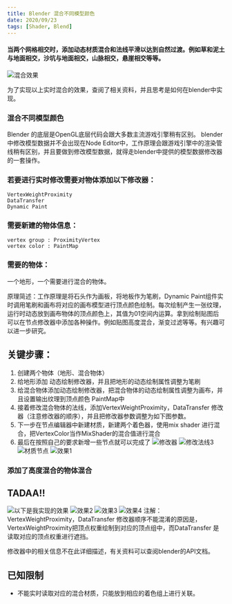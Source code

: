 ```yaml
---
title: Blender 混合不同模型颜色
date: 2020/09/23 
tags: [Shader, Blend]
---
```


#### 当两个网格相交时，添加动态材质混合和法线平滑以达到自然过渡。例如草和泥土与地面相交，沙坑与地面相交，山脉相交，悬崖相交等等。

![混合效果](https://devtalk.blender.org/uploads/default/optimized/2X/2/2c50dcbf0b48f83729a978eee6284bb1569835d7_2_690x290.jpeg)

为了实现以上实时混合的效果，查阅了相关资料，并且思考是如何在blender中实现。

### 混合不同模型颜色

Blender 的底层是OpenGL底层代码会跟大多数主流游戏引擎稍有区别。
blender中修改模型数据并不会出现在Node Editor中，工作原理会跟游戏引擎中的渲染管线稍有区别，并且要做到修改模型数据，就得走blender中提供的模型数据修改器的一套操作。


### 若要进行实时修改需要对物体添加以下修改器：

    VertexWeightProximity
    DataTransfer
    Dynamic Paint

### 需要新建的物体信息：

    vertex group : ProximityVertex
    vertex color : PaintMap

### 需要的物体：
一个地形，一个需要进行混合的物体。

原理简述：工作原理是将石头作为画板，将地板作为笔刷，Dynamic Paint组件实时调用笔刷和画布将对应的画布模型进行顶点颜色绘制。每次绘制产生一张纹理，运行时动态放到画布物体的顶点颜色上，其值为01空间内运算。拿到绘制贴图后可以在节点修改器中添加各种操作。例如贴图高度混合，渐变过滤等等。有兴趣可以进一步研究。

## 关键步骤：
1. 创建两个物体（地形、混合物体）
2. 给地形添加 动态绘制修改器，并且把地形的动态绘制属性调整为笔刷
3. 给混合物体添加动态绘制修改器，把混合物体的动态绘制属性调整为画布，并且设置输出纹理到顶点颜色 PaintMap中
4. 接着修改混合物体的法线，添加VertexWeightProximity，DataTransfer 修改器（注意修改器的顺序），并且把修改器参数调整为如下图参数。
5. 下一步在节点编辑器中新建材质，新建两个着色器，使用mix shader 进行混合，把VertexColor当作MixShader的混合值进行混合
6. 最后在按照自己的要求新增一些节点就可以完成了
    ![修改器](http://note.youdao.com/yws/public/resource/44930ab81b34013e973e4f9853746df8/xmlnote/19BE7968A484430EBF90650745D09CAE/41)
    ![修改法线3](http://note.youdao.com/yws/public/resource/44930ab81b34013e973e4f9853746df8/xmlnote/WEBRESOURCE4fe5b2ef8f01333c48a496b4edb52379/23)
    ![材质节点](http://note.youdao.com/yws/public/resource/44930ab81b34013e973e4f9853746df8/xmlnote/AB86CD3B14774EB3A89D08CF8EE43A55/39)
    ![效果1](http://note.youdao.com/yws/public/resource/44930ab81b34013e973e4f9853746df8/xmlnote/WEBRESOURCEa48fd395ac6e7fe478fc92cd5435b034/14)
### 添加了高度混合的物体混合
## TADAA!!
![以下是我实现的效果](http://note.youdao.com/yws/public/resource/44930ab81b34013e973e4f9853746df8/xmlnote/WEBRESOURCE7248ef4d9b27f41275c4e62d415327b9/12)
![效果2](http://note.youdao.com/yws/public/resource/44930ab81b34013e973e4f9853746df8/xmlnote/WEBRESOURCEe3b9a00dbd4e5595f777e08c4af8d029/17)
![效果3](http://note.youdao.com/yws/public/resource/44930ab81b34013e973e4f9853746df8/xmlnote/WEBRESOURCE037d3a3b52ac6cdfe128ce43790b9343/20)
![效果4](http://note.youdao.com/yws/public/resource/44930ab81b34013e973e4f9853746df8/xmlnote/WEBRESOURCEa0d620afd9b40ae892ea939285b7febc/25)
注解：VertexWeightProximity，DataTransfer 修改器顺序不能混淆的原因是，VertexWeightProximity把顶点权重绘制到对应的顶点组中，而DataTransfer 是读取对应的顶点权重进行遮挡。

修改器中的相关信息不在此详细描述，有关资料可以查阅blender的API文档。

## 已知限制
+ 不能实时读取对应的混合材质，只能放到相应的着色组上进行关联。


